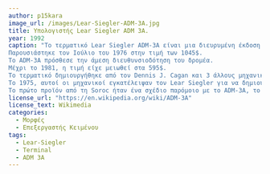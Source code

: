 ```yaml
---
author: p15kara
image_url: /images/Lear-Siegler-ADM-3A.jpg
title: Υπολογιστής Lear Siegler ADM 3A. 
year: 1992 
caption: "Το τερματικό Lear Siegler ADM-3A είναι μια διευρυμένη έκδοση του τερματικού ADM-3.
Παρουσιάστηκε τον Ιούλιο του 1976 στην τιμή των 1045$.
Το ADM-3A πρόσθεσε την άμεση διευθυνσιοδότηση του δρομέα.
Μέχρι το 1981, η τιμή είχε μειωθεί στα 595$. 
Το τερματικό δημιουργήθηκε από τον Dennis J. Cagan και 3 άλλους μηχανικούς στο LSI.
Το 1975, αυτοί οι μηχανικοί εγκατέλειψαν τον Lear Siegler για να δημιουργήσουν τη Soroc Technology.
Το πρώτο προϊόν από τη Soroc ήταν ένα σχέδιο παρόμοιο με το ADM-3A, το οποίο πουλήθηκε στη Beehive ως Beehive B100 το 1976-1977"
license_url: "https://en.wikipedia.org/wiki/ADM-3A" 
license_text: Wikimedia 
categories:
  - Μορφές
  - Επεξεργαστής Κειμένου
tags:
  - Lear-Siegler 
  - Terminal 
  - ADM 3A 
---
```


